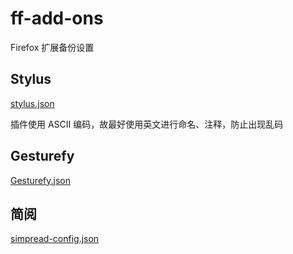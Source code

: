 # ff-add-ons

Firefox 扩展备份设置

## Stylus

[stylus.json](.\Stylus\stylus.json)

插件使用 ASCII 编码，故最好使用英文进行命名、注释，防止出现乱码

## Gesturefy

[Gesturefy.json](.\Gesturefy\Gesturefy.json)

## 简阅

[simpread-config.json](.\simpread\simpread-config.json)